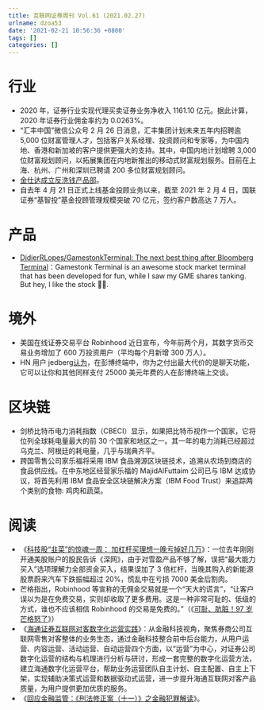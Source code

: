 ```yaml
---
title: 互联网证券周刊 Vol.61 (2021.02.27)
urlname: dzoa53
date: '2021-02-21 10:56:36 +0800'
tags: []
categories: []
---
```


# 行业

- 2020 年，证券行业实现代理买卖证券业务净收入 1161.10 亿元。据此计算，2020 年证券行业佣金率约为 0.0263%。
- “汇丰中国”微信公众号 2 月 26 日消息，汇丰集团计划未来五年内招聘逾 5,000 位财富管理人才，包括客户关系经理、投资顾问和专家等，为中国内地、香港和新加坡的客户提供更强大的支持。其中，中国内地计划增聘 3,000 位财富规划顾问，以拓展集团在内地新推出的移动式财富规划服务。目前在上海、杭州、广州和深圳已聘请 200 多位财富规划顾问。
- [金仕达成立反洗钱产品部](https://mp.weixin.qq.com/s/ITNAVFdkOpYHhs-qhvP8DA)。
- 自去年 4 月 21 日正式上线基金投顾业务以来，截至 2021 年 2 月 4 日，国联证券“基智投”基金投顾管理规模突破 70 亿元，签约客户数高达 7 万人。

# 产品

- [DidierRLopes/GamestonkTerminal: The next best thing after Bloomberg Terminal](https://github.com/DidierRLopes/GamestonkTerminal#Install)：Gamestonk Terminal is an awesome stock market terminal that has been developed for fun, while I saw my GME shares tanking. But hey, I like the stock 💎🙌.

# 境外

- 美国在线证券交易平台 Robinhood 近日宣布，今年前两个月，其数字货币交易业务增加了 600 万投资用户（平均每个月新增 300 万人）。
- HN 用户 jedberg[认为](https://news.ycombinator.com/item?id=26260951)，在彭博终端中，你为之付出最大代价的是聊天功能，它可以让你和其他同样支付 25000 美元年费的人在彭博终端上交谈。

# 区块链

- 剑桥比特币电力消耗指数（CBECI）显示，如果把比特币视作一个国家，它将位列全球耗电量最大的前 30 个国家和地区之一。其一年的电力消耗已经超过乌克兰、阿根廷的耗电量，几乎与瑞典齐平。
- 跨国零售公司家乐福将采用 IBM 食品溯源区块链技术，追溯从农场到商店的食品供应线。在中东地区经营家乐福的 MajidAlFuttaim 公司已与 IBM 达成协议，将首先利用 IBM 食品安全区块链解决方案（IBM Food Trust）来追踪两个类别的食物: 鸡肉和蔬菜。

# 阅读

- 《[科技股“韭菜”的惊魂一周： 加杠杆买理想一晚亏掉好几万](https://new.qq.com/omn/20210226/20210226A03RKO00.html)》：一位去年刚刚开通美股账户的股民告诉《深网》，由于对雪盈产品不够了解，误把“最大能力买入”选项理解力全部资金买入，结果误加了 3 倍杠杆，当晚其购入的新能源股票蔚来汽车下跌振幅超过 20%，慌乱中在亏损 7000 美金后割肉。
- 芒格指出，Robinhood 等宣称的无佣金交易就是一个“天大的谎言”，“让客户误以为是在免费交易，实则却收取了更多费用。这是一种非常可耻的、低级的方式，谁也不应该相信 Robinhood 的交易是免费的。”（《[可耻、肮脏！97 岁芒格怒了](https://www.sohu.com/a/452878133_465270)》）
- 《[海通证券互联网对客数字化运营实践](http://www.sse.com.cn/services/tradingservice/tradingtech/sh/transaction/ITRDC_TechMag_041_202012.pdf)》：从金融科技视角，聚焦券商公司互联网零售对客整体的业务生态，通过金融科技整合前中后台能力，从用户运营、内容运营、活动运营、自动运营四个方面，以“运营”为中心，对证券公司数字化运营的结构与机理进行分析与研讨，形成一套完整的数字化运营方法，建立海通数字化运营平台，帮助业务运营团队自主计划、自主配置、自主上下架，实现辅助决策式运营和数据驱动式运营，进一步提升海通互联网对客产品质量，为用户提供更加优质的服务。
- 《[回应金融监管：《刑法修正案（十一）》之金融犯罪解读](http://www.zhonglun.com/Content/2021/01-21/1641458014.html)》。

